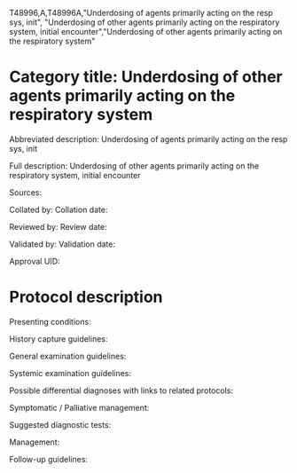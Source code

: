 T48996,A,T48996A,"Underdosing of agents primarily acting on the resp sys, init", "Underdosing of other agents primarily acting on the respiratory system, initial encounter","Underdosing of other agents primarily acting on the respiratory system"
# Category title: Underdosing of other agents primarily acting on the respiratory system

Abbreviated description: Underdosing of agents primarily acting on the resp sys, init

Full description: Underdosing of other agents primarily acting on the respiratory system, initial encounter

Sources:

Collated by:
Collation date:

Reviewed by:
Review date:

Validated by:
Validation date:

Approval UID:

# Protocol description

Presenting conditions:

History capture guidelines:

General examination guidelines:

Systemic examination guidelines:

Possible differential diagnoses with links to related protocols:

Symptomatic / Palliative management:

Suggested diagnostic tests:

Management:

Follow-up guidelines:
